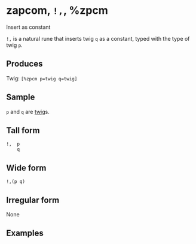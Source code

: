 zapcom, `!,`, %zpcm
============================

Insert as constant

`!,` is a natural rune that inserts twig `q` as a constant, typed with
the type of twig `p`.

Produces
--------

Twig: `[%zpcm p=twig q=twig]`

Sample
------

`p` and `q` are [twig]()s.

Tall form
---------

    !,  p
        q

Wide form
---------

    !,(p q)

Irregular form
--------------

None

Examples
--------
